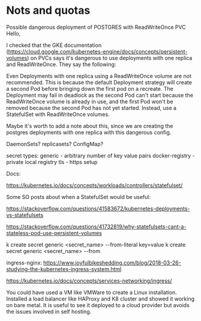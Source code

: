 # Nots and quotas
Possible dangerous deployment of POSTGRES with ReadWriteOnce PVC
Hello,

I checked that the GKE documentation (https://cloud.google.com/kubernetes-engine/docs/concepts/persistent-volumes) on PVCs says it's dangerous to use deployments with one replica and ReadWriteOnce. They say the following:

Even Deployments with one replica using a ReadWriteOnce volume are not recommended. This is because the default Deployment strategy will create a second Pod before bringing down the first pod on a recreate. The Deployment may fail in deadlock as the second Pod can't start because the ReadWriteOnce volume is already in use, and the first Pod won't be removed because the second Pod has not yet started. Instead, use a StatefulSet with ReadWriteOnce volumes.

Maybe it's worth to add a note about this, since we are creating the postgres deployments with one replica with this dangerous config.



DaemonSets?
replicasets?
ConfigMap? 

secret types:
generic - arbitrary number of key value pairs
docker-registry - private local registry
tls - https setup

Docs:

https://kubernetes.io/docs/concepts/workloads/controllers/statefulset/

Some SO posts about when a StatefulSet would be useful:

https://stackoverflow.com/questions/41583672/kubernetes-deployments-vs-statefulsets

https://stackoverflow.com/questions/41732819/why-statefulsets-cant-a-stateless-pod-use-persistent-volumes



k create secret generic <secret_name> --from-literal key=value
k create secret generic <secret_name> --from <file>

ingress-nginx:
https://www.joyfulbikeshedding.com/blog/2018-03-26-studying-the-kubernetes-ingress-system.html

https://kubernetes.io/docs/concepts/services-networking/ingress/



You could have used a VM like VMWare to create a Linux installation.  Installed a load balancer like HAProxy and K8 cluster and showed it working on bare metal.  It is useful to see it deployed to a cloud provider but avoids the issues involved in self hosting.




